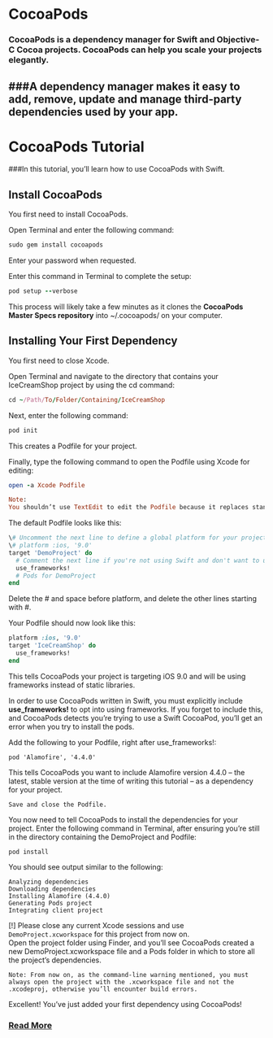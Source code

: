 # CocoaPods

### CocoaPods is a dependency manager for Swift and Objective-C Cocoa projects. CocoaPods can help you scale your projects elegantly. 
###A dependency manager makes it easy to add, remove, update and manage third-party dependencies used by your app.
--

# CocoaPods Tutorial
###In this tutorial, you’ll learn how to use CocoaPods with Swift.

## Install CocoaPods
You first need to install CocoaPods.  

Open Terminal and enter the following command:  

```ruby
sudo gem install cocoapods
```  
Enter your password when requested.

Enter this command in Terminal to complete the setup:

```ruby
pod setup --verbose
```
This process will likely take a few minutes as it clones the **CocoaPods Master Specs repository** into ~/.cocoapods/ on your computer.

## Installing Your First Dependency
You first need to close Xcode.

Open Terminal and navigate to the directory that contains your IceCreamShop project by using the cd command:

```ruby
cd ~/Path/To/Folder/Containing/IceCreamShop
```
Next, enter the following command:

```ruby
pod init
```
This creates a Podfile for your project.

Finally, type the following command to open the Podfile using Xcode for editing:

```ruby
open -a Xcode Podfile
```
```ruby
Note: 
You shouldn’t use TextEdit to edit the Podfile because it replaces standard quotes with more graphically appealing typeset quotes. This can cause CocoaPods to become confused and throw errors, so it’s best to use Xcode or another programming text editor to edit your Podfile.
```
The default Podfile looks like this:

```ruby
\# Uncomment the next line to define a global platform for your project  
\# platform :ios, '9.0'
target 'DemoProject' do
  # Comment the next line if you're not using Swift and don't want to use dynamic frameworks
  use_frameworks!
  # Pods for DemoProject
end
```
Delete the # and space before platform, and delete the other lines starting with #.

Your Podfile should now look like this:

```ruby
platform :ios, '9.0'
target 'IceCreamShop' do
  use_frameworks!
end
```
This tells CocoaPods your project is targeting iOS 9.0 and will be using frameworks instead of static libraries.

In order to use CocoaPods written in Swift, you must explicitly include **use_frameworks!** to opt into using frameworks. If you forget to include this, and CocoaPods detects you’re trying to use a Swift CocoaPod, you’ll get an error when you try to install the pods.

Add the following to your Podfile, right after use_frameworks!:

```
pod 'Alamofire', '4.4.0'
```
This tells CocoaPods you want to include Alamofire version 4.4.0 – the latest, stable version at the time of writing this tutorial – as a dependency for your project.

```
Save and close the Podfile.
```
You now need to tell CocoaPods to install the dependencies for your project. Enter the following command in Terminal, after ensuring you’re still in the directory containing the DemoProject and Podfile:

```
pod install
```
You should see output similar to the following:

```
Analyzing dependencies
Downloading dependencies
Installing Alamofire (4.4.0)
Generating Pods project
Integrating client project
```

[!] Please close any current Xcode sessions and use `DemoProject.xcworkspace` for this project from now on.  
Open the project folder using Finder, and you’ll see CocoaPods created a new DemoProject.xcworkspace file and a Pods folder in which to store all the project’s dependencies.

```
Note: From now on, as the command-line warning mentioned, you must always open the project with the .xcworkspace file and not the .xcodeproj, otherwise you’ll encounter build errors.
```
Excellent! You’ve just added your first dependency using CocoaPods!

### [Read More](https://www.raywenderlich.com/156971/cocoapods-tutorial-swift-getting-started)